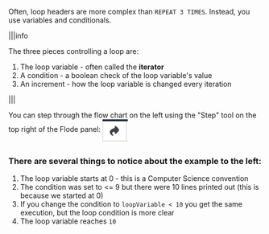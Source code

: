 Often, loop headers are more complex than `REPEAT 3 TIMES`. Instead, you use variables and conditionals.

|||info

The three pieces controlling a loop are:
 1. The loop variable - often called the **iterator**
 1. A condition - a boolean check of the loop variable's value
 1. An increment - how the loop variable is changed every iteration
 
|||

<p>You can step through the flow chart on the left using the "Step" tool on the top right of the Flode panel:
  <img src=".guides/img/flodeStep.png" alt="Flode Step" align="middle" alt = "Flode Step" style="width:50px;height:50px;"/></p>

### There are several things to notice about the example to the left:
1. The loop variable starts at 0 - this is a Computer Science convention
1. The condition was set to <= 9 but there were 10 lines printed out (this is because we started at 0)
1. If you change the condition to `loopVariable < 10` you get the same execution, but the loop condition is more clear
1. The loop variable reaches `10`
